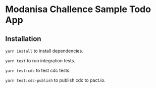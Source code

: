 # Modanisa Challence Sample Todo App

## Installation

``yarn install`` to install dependencies.

``yarn test`` to run integration tests.

``yarn test:cdc`` to test cdc tests.

``yarn test:cdc-publish`` to publish cdc to pact.io.